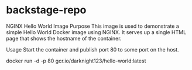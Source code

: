 # backstage-repo
NGINX Hello World Image
Purpose
This image is used to demonstrate a simple Hello World Docker image using NGINX. It serves up a single HTML page that shows the hostname of the container.

Usage
Start the container and publish port 80 to some port on the host.

docker run -d -p 80 gcr.io/darknight123/hello-world:latest
